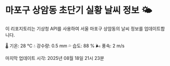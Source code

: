 
# 마포구 상암동 초단기 실황 날씨 정보 🌤️

이 리포지토리는 기상청 API를 사용하여 서울 마포구 상암동의 날씨 정보를 업데이트합니다. 

🌡️ 기온: 28 ℃
💧 강수량: 0.5 mm
💦 습도: 88 %
🌬️ 풍속: 2 m/s

마지막 업데이트 시각: 2025년 08월 18일 21시 23분    
